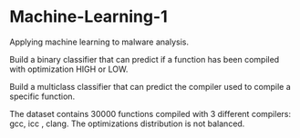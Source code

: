 # Machine-Learning-1

Applying machine learning to malware analysis.

Build a binary classifier that can predict if a function has been compiled with optimization HIGH or LOW.

Build a multiclass classifier that can predict the compiler used to compile a specific function.

The dataset contains 30000 functions compiled with 3 different compilers: gcc, icc , clang. The optimizations distribution is not balanced.

